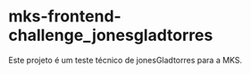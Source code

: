 # mks-frontend-challenge_jonesgladtorres
Este projeto é um teste técnico de jonesGladtorres para a MKS.
